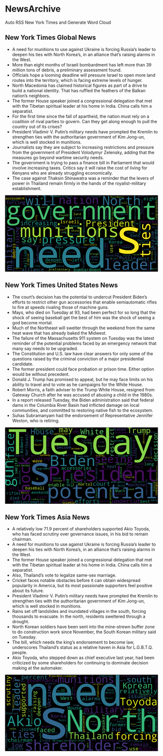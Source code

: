 # NewsArchive
Auto RSS New York Times and Generate Word Cloud

## New York Times Global News
* A need for munitions to use against Ukraine is forcing Russia’s leader to deepen his ties with North Korea’s, in an alliance that’s raising alarms in the West.
* More than eight months of Israeli bombardment has left more than 39 million tons of debris, a preliminary assessment found.
* Officials hope a looming deadline will pressure Israel to open more land routes into the territory, which is facing extreme levels of hunger.
* North Macedonia has claimed historical figures as part of a drive to build a national identity. That has ruffled the feathers of the Balkan nation’s neighbors.
* The former House speaker joined a congressional delegation that met with the Tibetan spiritual leader at his home in India. China calls him a separatist.
* For the first time since the fall of apartheid, the nation must rely on a coalition of rival parties to govern. Can they get along enough to pull the country out of its crises?
* President Vladimir V. Putin’s military needs have prompted the Kremlin to strengthen ties with the authoritarian government of Kim Jong-un, which is well stocked in munitions.
* Journalists say they are subject to increasing restrictions and pressure from the government of President Volodymyr Zelensky, adding that the measures go beyond wartime security needs.
* The government is trying to pass a finance bill in Parliament that would involve increasing taxes. Critics say it will raise the cost of living for Kenyans who are already struggling economically.
* The case against Thaksin Shinawatra was a reminder that the levers of power in Thailand remain firmly in the hands of the royalist-military establishment.

![Global](./global.png)
## New York Times United States News
* The court’s decision has the potential to undercut President Biden’s efforts to restrict other gun accessories that enable semiautomatic rifles to fire at speeds rivaling those of machine guns.
* Mays, who died on Tuesday at 93, had been perfect for so long that the shock of seeing baseball get the best of him was the shock of seeing a god become mortal.
* Much of the Northeast will swelter through the weekend from the same heat wave that has already baked the Midwest.
* The failure of the Massachusetts 911 system on Tuesday was the latest reminder of the potential problems faced by an emergency network that many say needs to be upgraded.
* The Constitution and U.S. law have clear answers for only some of the questions raised by the criminal conviction of a major presidential candidate.
* The former president could face probation or prison time. Either option would be without precedent.
* Donald J. Trump has promised to appeal, but he may face limits on his ability to travel and to vote as he campaigns for the White House.
* Robert Morris, a faith adviser to the Trump White House, resigned from Gateway Church after he was accused of abusing a child in the 1980s.
* In a report released Tuesday, the Biden administration said that federal dams in the Columbia River Basin had inflicted damage on local communities, and committed to restoring native fish to the ecosystem.
* Suhas Subramanyam had the endorsement of Representative Jennifer Wexton, who is retiring.

![US](./usnews.png)
## New York Times Asia News
* A relatively low 71.9 percent of shareholders supported Akio Toyoda, who has faced scrutiny over governance issues, in his bid to remain chairman.
* A need for munitions to use against Ukraine is forcing Russia’s leader to deepen his ties with North Korea’s, in an alliance that’s raising alarms in the West.
* The former House speaker joined a congressional delegation that met with the Tibetan spiritual leader at his home in India. China calls him a separatist.
* Also, Thailand’s vote to legalize same-sex marriage.
* Cricket faces notable obstacles before it can obtain widespread popularity in America, but its most passionate supporters feel positive about its future.
* President Vladimir V. Putin’s military needs have prompted the Kremlin to strengthen ties with the authoritarian government of Kim Jong-un, which is well stocked in munitions.
* Rains set off landslides and inundated villages in the south, forcing thousands to evacuate. In the north, residents sweltered through a drought.
* North Korean soldiers have been sent into the mine-strewn buffer zone to do construction work since November, the South Korean military said on Tuesday.
* The bill, which needs the king’s endorsement to become law, underscores Thailand’s status as a relative haven in Asia for L.G.B.T.Q. people.
* Akio Toyoda, who stepped down as chief executive last year, had been criticized by some shareholders for continuing to dominate decision making at the automaker.

![Asian](./asian.png)
